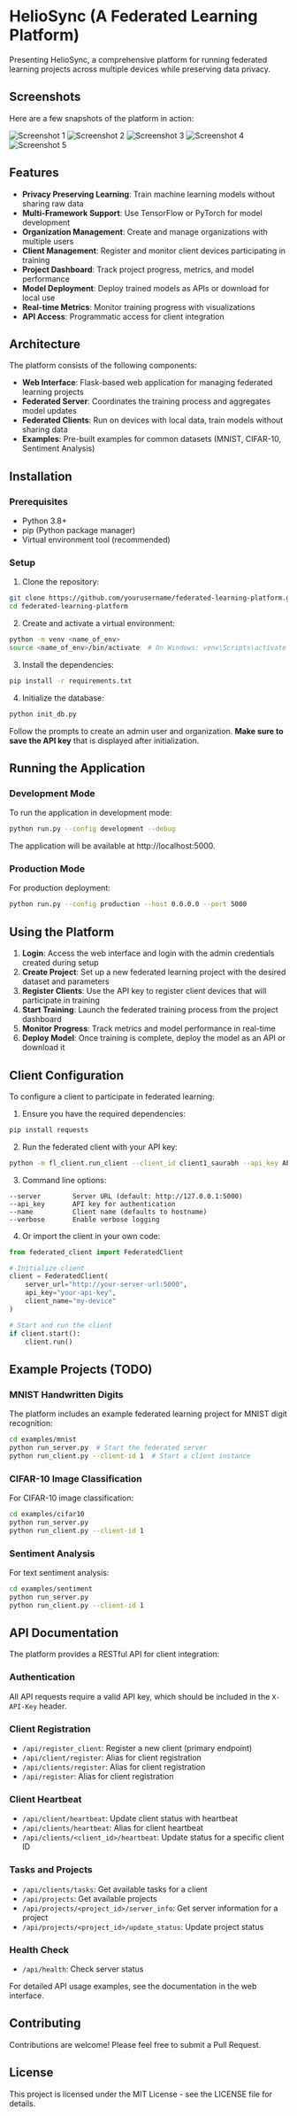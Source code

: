 # HelioSync (A Federated Learning Platform)

Presenting HelioSync, a comprehensive platform for running federated learning projects across multiple devices while preserving data privacy.

## Screenshots

Here are a few snapshots of the platform in action:

![Screenshot 1](images/ss1.png)
![Screenshot 2](images/ss2.png)
![Screenshot 3](images/ss3.png)
![Screenshot 4](images/ss4.png)
![Screenshot 5](images/ss5.png)
## Features

- **Privacy Preserving Learning**: Train machine learning models without sharing raw data
- **Multi-Framework Support**: Use TensorFlow or PyTorch for model development
- **Organization Management**: Create and manage organizations with multiple users
- **Client Management**: Register and monitor client devices participating in training
- **Project Dashboard**: Track project progress, metrics, and model performance
- **Model Deployment**: Deploy trained models as APIs or download for local use
- **Real-time Metrics**: Monitor training progress with visualizations
- **API Access**: Programmatic access for client integration

## Architecture

The platform consists of the following components:

- **Web Interface**: Flask-based web application for managing federated learning projects
- **Federated Server**: Coordinates the training process and aggregates model updates
- **Federated Clients**: Run on devices with local data, train models without sharing data
- **Examples**: Pre-built examples for common datasets (MNIST, CIFAR-10, Sentiment Analysis)

## Installation

### Prerequisites

- Python 3.8+
- pip (Python package manager)
- Virtual environment tool (recommended)

### Setup

1. Clone the repository:
```bash
git clone https://github.com/yourusername/federated-learning-platform.git
cd federated-learning-platform
```

2. Create and activate a virtual environment:
```bash
python -m venv <name_of_env>
source <name_of_env>/bin/activate  # On Windows: venv\Scripts\activate
```

3. Install the dependencies:
```bash
pip install -r requirements.txt
```

4. Initialize the database:
```bash
python init_db.py
```
Follow the prompts to create an admin user and organization. **Make sure to save the API key** that is displayed after initialization.

## Running the Application

### Development Mode

To run the application in development mode:

```bash
python run.py --config development --debug
```

The application will be available at http://localhost:5000.

### Production Mode

For production deployment:

```bash
python run.py --config production --host 0.0.0.0 --port 5000
```

## Using the Platform

1. **Login**: Access the web interface and login with the admin credentials created during setup
2. **Create Project**: Set up a new federated learning project with the desired dataset and parameters
3. **Register Clients**: Use the API key to register client devices that will participate in training
4. **Start Training**: Launch the federated training process from the project dashboard
5. **Monitor Progress**: Track metrics and model performance in real-time
6. **Deploy Model**: Once training is complete, deploy the model as an API or download it

## Client Configuration

To configure a client to participate in federated learning:

1. Ensure you have the required dependencies:
```bash
pip install requests
```

2. Run the federated client with your API key:
```bash
python -m fl_client.run_client --client_id client1_saurabh --api_key API_KEY    --server_url http://localhost:5000 --batch_size 32  --epochs 5     --data_split 0.5
```

3. Command line options:
```
--server        Server URL (default: http://127.0.0.1:5000)
--api_key       API key for authentication
--name          Client name (defaults to hostname)
--verbose       Enable verbose logging
```

4. Or import the client in your own code:
```python
from federated_client import FederatedClient

# Initialize client
client = FederatedClient(
    server_url="http://your-server-url:5000",
    api_key="your-api-key",
    client_name="my-device"
)

# Start and run the client
if client.start():
    client.run()
```

## Example Projects (TODO)

### MNIST Handwritten Digits

The platform includes an example federated learning project for MNIST digit recognition:

```bash
cd examples/mnist
python run_server.py  # Start the federated server
python run_client.py --client-id 1  # Start a client instance
```

### CIFAR-10 Image Classification

For CIFAR-10 image classification:

```bash
cd examples/cifar10
python run_server.py
python run_client.py --client-id 1
```

### Sentiment Analysis

For text sentiment analysis:

```bash
cd examples/sentiment
python run_server.py
python run_client.py --client-id 1
```

## API Documentation

The platform provides a RESTful API for client integration:

### Authentication
All API requests require a valid API key, which should be included in the `X-API-Key` header.

### Client Registration
- `/api/register_client`: Register a new client (primary endpoint)
- `/api/client/register`: Alias for client registration
- `/api/clients/register`: Alias for client registration
- `/api/register`: Alias for client registration

### Client Heartbeat
- `/api/client/heartbeat`: Update client status with heartbeat
- `/api/clients/heartbeat`: Alias for client heartbeat
- `/api/clients/<client_id>/heartbeat`: Update status for a specific client ID

### Tasks and Projects
- `/api/clients/tasks`: Get available tasks for a client
- `/api/projects`: Get available projects
- `/api/projects/<project_id>/server_info`: Get server information for a project
- `/api/projects/<project_id>/update_status`: Update project status

### Health Check
- `/api/health`: Check server status

For detailed API usage examples, see the documentation in the web interface.

## Contributing

Contributions are welcome! Please feel free to submit a Pull Request.

## License

This project is licensed under the MIT License - see the LICENSE file for details. 
